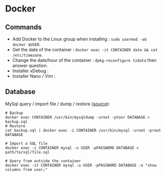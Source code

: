 # Docker

## Commands

- Add Docker to the Linux group when installing : `sudo usermod -aG docker $USER`.
- Get the date of the container : `docker exec -it CONTAINER date && cat /etc/timezone`.
- Change the date/hour of the container : `dpkg-reconfigure tzdata` then answer question.
- Installer xDebug :
- Installer Nano / Vim :

## Database

MySql query / import file / dump / restore ([source](https://gist.github.com/spalladino/6d981f7b33f6e0afe6bb)):

```shell
# Backup
docker exec CONTAINER /usr/bin/mysqldump -uroot -ptoor DATABASE > backup.sql
# Restore
cat backup.sql | docker exec -i CONTAINER /usr/bin/mysql -uroot -proot DATABASE

# Import a SQL file
docker exec -i CONTAINER mysql -u USER -pPASSWORD DATABASE < path/to/sql/file.sql

# Query from outside the container
docker exec -it CONTAINER mysql -u USER -pPASSWORD DATABASE -e "show columns from user;"
```
